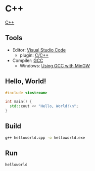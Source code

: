 # C++

[C++](https://en.wikipedia.org/wiki/C%2B%2B)

## Tools

+ Editor: [Visual Studio Code](https://code.visualstudio.com/)
  + plugin: [C/C++](https://marketplace.visualstudio.com/items?itemName=ms-vscode.cpptools)
+ Compiler: [GCC](https://gcc.gnu.org/)
  + Windows: [Using GCC with MinGW](https://code.visualstudio.com/docs/cpp/config-mingw)

## Hello, World!

```c++
#include <iostream>

int main() {
  std::cout << "Hello, World!\n";
}
```

## Build

```bash
g++ helloworld.cpp -o helloworld.exe 
```

## Run

```bash
helloworld
```
